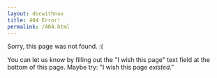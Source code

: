 ```yaml
---
layout: docwithnav
title: 404 Error!
permalink: /404.html
---
```

<script language="JavaScript">
$( document ).ready(function() {
  var oldURLs=["/README.md","/README.html",".html",".md","/v1.1/","/v1.0/"];
  var fwdDirs=["examples/"];
  var doRedirect = false;
  var notHere = false;
  var forwardingURL=window.location.href;
  if (forwardingURL.indexOf("third_party/swagger-ui") > -1)
  {
    notHere = true;
    window.location.replace(http://kubernetes.io/kubernetes/third_party/swagger-ui/)
  }
  for (i=0;i<fwdDirs.length;i++) {
    if (forwardingURL.indexOf(fwdDirs[i]) > -1)
    {
      var urlPieces = forwardingURL.split(fwdDirs[i]);
      var newURL = "https://github.com/kubernetes/kubernetes/tree/{{page.githubbranch}}/" + fwdDirs[i] + urlPieces[1];
      notHere = true;
      window.location.replace(newURL);
    }
  }
  if (!notHere) {
    for (i=0;i<oldURLs.length;i++) {
      if (forwardingURL.indexOf(oldURLs[i]) > -1)
      {
        doRedirect=true;
        forwardingURL=forwardingURL.replace(oldURLs[i],"/");
      }
    }
    if (doRedirect)
    {
      window.location.replace(forwardingURL);
    };
  }
});
</script>

Sorry, this page was not found. :( 

You can let us know by filling out the "I wish this page" text field at
the bottom of this page. Maybe try: "I wish this page _existed_."
